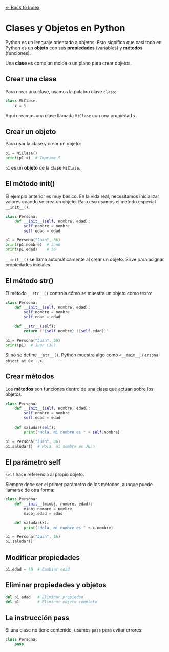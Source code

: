 [← Back to Index](README.md)

# Clases y Objetos en Python

Python es un lenguaje orientado a objetos. Esto significa que casi todo en Python es un **objeto** con sus **propiedades** (variables) y **métodos** (funciones).

Una **clase** es como un molde o un plano para crear objetos.

## Crear una clase

Para crear una clase, usamos la palabra clave `class`:

```python
class MiClase:
    x = 5
```

Aquí creamos una clase llamada `MiClase` con una propiedad `x`.

## Crear un objeto

Para usar la clase y crear un objeto:

```python
p1 = MiClase()
print(p1.x)  # Imprime 5
```

`p1` es un **objeto** de la clase `MiClase`.

## El método __init__()

El ejemplo anterior es muy básico. En la vida real, necesitamos inicializar valores cuando se crea un objeto. Para eso usamos el método especial `__init__()`.

```python
class Persona:
    def __init__(self, nombre, edad):
        self.nombre = nombre
        self.edad = edad

p1 = Persona("Juan", 36)
print(p1.nombre)  # Juan
print(p1.edad)    # 36
```

`__init__()` se llama automáticamente al crear un objeto. Sirve para asignar propiedades iniciales.

## El método __str__()

El método `__str__()` controla cómo se muestra un objeto como texto:

```python
class Persona:
    def __init__(self, nombre, edad):
        self.nombre = nombre
        self.edad = edad
    
    def __str__(self):
        return f"{self.nombre} ({self.edad})"

p1 = Persona("Juan", 36)
print(p1)  # Juan (36)
```

Si no se define `__str__()`, Python muestra algo como `<__main__.Persona object at 0x...>`.

## Crear métodos

Los **métodos** son funciones dentro de una clase que actúan sobre los objetos:

```python
class Persona:
    def __init__(self, nombre, edad):
        self.nombre = nombre
        self.edad = edad
    
    def saludar(self):
        print("Hola, mi nombre es " + self.nombre)

p1 = Persona("Juan", 36)
p1.saludar()  # Hola, mi nombre es Juan
```

## El parámetro self

`self` hace referencia al propio objeto.

Siempre debe ser el primer parámetro de los métodos, aunque puede llamarse de otra forma:

```python
class Persona:
    def __init__(miobj, nombre, edad):
        miobj.nombre = nombre
        miobj.edad = edad

    def saludar(x):
        print("Hola, mi nombre es " + x.nombre)

p1 = Persona("Juan", 36)
p1.saludar()
```

## Modificar propiedades

```python
p1.edad = 40  # Cambiar edad
```

## Eliminar propiedades y objetos

```python
del p1.edad   # Eliminar propiedad
del p1        # Eliminar objeto completo
```

## La instrucción pass

Si una clase no tiene contenido, usamos `pass` para evitar errores:

```python
class Persona:
    pass
```